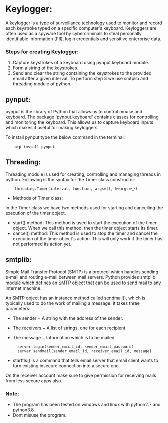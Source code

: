 # Keylogger:

A keylogger is a type of surveillance technology used to monitor and record each keystroke 
typed on a specific computer's keyboard. Keyloggers are often used as a spyware tool by 
cybercriminals to steal personally identifiable information (PII), login credentials and
sensitive enterprise data.

### Steps for creating Keylogger:
1. Capture keystrokes of a keyboard using pynput.keyboard module.
2. Form a string of the keystrokes.
3. Send and clear the string containing the keystrokes to the provided email after a 
   given interval. To perform step 3 we use smtplib and threading module of python.

## pynput:

pynput is the library of Python that allows us to control mouse and keyboard. The package
'pynput.keyboard' contains classes for controlling and monitoring the keyboard. This allows
us to capture keyboard inputs which makes it useful for making keyloggers.

To install pynput type the below command in the terminal:

		pip install pynput 
	
## Threading:		
Threading module is used for creating, controlling and managing threads in python. 
Following is the syntax for the Timer class constructor:

		threading.Timer(interval, function, args=[], kwargs={})
		
- Methods of Timer class:

In the Timer class we have two methods used for starting and cancelling the execution of the timer object.
- start() method: This method is used to start the execution of the timer object. When we call this method, then the timer object starts its timer.
- cancel() method: This method is used to stop the timer and cancel the execution of the timer object's action. This will only work if the timer has not performed its action yet.

## smtplib:

Simple Mail Transfer Protocol (SMTP) is a protocol which handles sending e-mail and 
routing e-mail between mail servers. Python provides smtplib module which defines an
SMTP object that can be used to send mail to any Internet machine.

An SMTP object has an instance method called sendmail(), which is typically used to do the
work of mailing a message. It takes three parameters:

- The sender − A string with the address of the sender.
- The receivers − A list of strings, one for each recipient.
- The message − Information which is to be mailed.
		
		server.login(sender_email_id, sender_email_password)
		server.sendmail(sender_email_id, receiver_email_id, message)


- starttls() is a command that tells email server that email client wants to turn existing
insecure connection into a secure one.

On the receiver account make sure to give permission for receiving mails from less secure 
apps also.

### Note:
- The program has been tested on windows and linux with python2.7 and python3.8.
- Dont misuse the program.